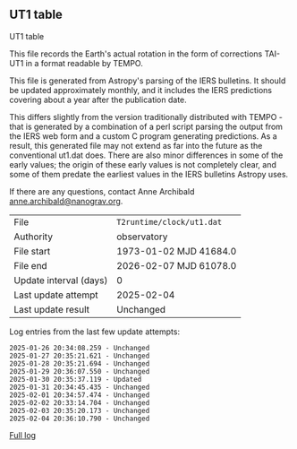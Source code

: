 
## UT1 table

UT1 table

This file records the Earth's actual rotation in the form of
corrections TAI-UT1 in a format readable by TEMPO.

This file is generated from Astropy's parsing of the IERS
bulletins. It should be updated approximately monthly, and it
includes the IERS predictions covering about a year after the
publication date.

This differs slightly from the version traditionally distributed
with TEMPO - that is generated by a combination of a perl script
parsing the output from the IERS web form and a custom C program
generating predictions. As a result, this generated file may not
extend as far into the future as the conventional ut1.dat does.
There are also minor differences in some of the early values; the
origin of these early values is not completely clear, and some of
them predate the earliest values in the IERS bulletins Astropy uses.

If there are any questions, contact Anne Archibald
<anne.archibald@nanograv.org>.

|     |     |
|:--- |:--- |
| File | `T2runtime/clock/ut1.dat` |
| Authority | observatory |
| File start | 1973-01-02 MJD 41684.0 |
| File end | 2026-02-07 MJD 61078.0 |
| Update interval (days) | 0 |
| Last update attempt | 2025-02-04 |
| Last update result | Unchanged |

Log entries from the last few update attempts:
```
2025-01-26 20:34:08.259 - Unchanged
2025-01-27 20:35:21.621 - Unchanged
2025-01-28 20:35:21.694 - Unchanged
2025-01-29 20:36:07.550 - Unchanged
2025-01-30 20:35:37.119 - Updated
2025-01-31 20:34:45.435 - Unchanged
2025-02-01 20:34:57.474 - Unchanged
2025-02-02 20:33:14.704 - Unchanged
2025-02-03 20:35:20.173 - Unchanged
2025-02-04 20:36:10.790 - Unchanged
```
[Full log](https://raw.githubusercontent.com/ipta/pulsar-clock-corrections/main/log/T2runtime/clock/ut1.dat.log)
